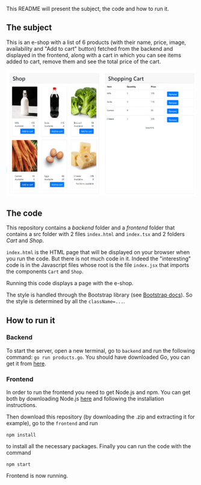 This README will present the subject, the code and how to run it.

## The subject

This is an e-shop with a list of 6 products (with their name, price, image, availability and "Add to cart" button) fetched from the backend and displayed in the frontend, along with a cart in which you can see items added to cart, remove them and see the total price of the cart. 

<img width="1438" alt="image" src="e-shop.png">

## The code

This repository contains a *backend* folder and a *frontend* folder that contains a src folder with 2 files `index.html` and `index.tsx` and 2 folders *Cart* and *Shop*. 

`index.html` is the HTML page that will be displayed on your browser when you run the code. But there is not much code in it. Indeed the "interesting" code is in the Javascript files whose root is the file `index.jsx` that imports the components `Cart` and `Shop`. 

Running this code displays a page with the e-shop. 

The style is handled through the Bootstrap library (see [Bootstrap docs](https://getbootstrap.com/docs/5.0/getting-started/introduction/)). So the style is determined by all the `className=...`.


## How to run it

### Backend 

To start the server, open a new terminal, go to `backend` and run the following command: `go run products.go`. You should have downloaded Go, you can get it from [here](https://golang.org/dl/).

### Frontend

In order to run the frontend you need to get Node.js and npm. You can get both by downloading Node.js [here](https://nodejs.org/en/download/) and following the installation instructions. 

Then download this repository (by downloading the .zip and extracting it for example), go to the `frontend` and run 
```
npm install
```
to install all the necessary packages. Finally you can run the code with the command
```
npm start
```
Frontend is now running.
